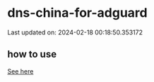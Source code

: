 # dns-china-for-adguard

Last updated on: 2024-02-18 00:18:50.353172

## how to use

[See here](https://github.com/AdguardTeam/AdGuardHome/wiki/Configuration#upstreams-from-file)